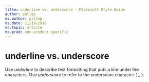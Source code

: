 ```yaml
---
title: underline vs. underscore - Microsoft Style Guide
author: pallep
ms.author: pallep
ms.date: 11/19/2016
ms.topic: article
ms.prod: non-product specific
---
```


# underline vs. underscore

Use *underline* to describe text formatting that puts a line under the characters. Use *underscore* to refer to the underscore character ( \_ ).
